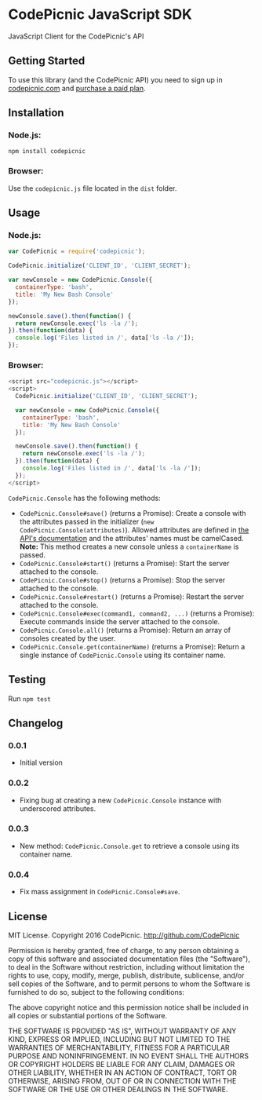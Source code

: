 # CodePicnic JavaScript SDK

JavaScript Client for the CodePicnic's API

## Getting Started

To use this library (and the CodePicnic API) you need to sign up in [codepicnic.com](https://codepicnic.com) and [purchase a paid plan](https://codepicnic.com/pricing).

## Installation

### Node.js:

`npm install codepicnic`

### Browser:

Use the `codepicnic.js` file located in the `dist` folder.

## Usage

### Node.js:

```javascript
var CodePicnic = require('codepicnic');

CodePicnic.initialize('CLIENT_ID', 'CLIENT_SECRET');

var newConsole = new CodePicnic.Console({
  containerType: 'bash',
  title: 'My New Bash Console'
});

newConsole.save().then(function() {
  return newConsole.exec('ls -la /');
}).then(function(data) {
  console.log('Files listed in /', data['ls -la /']);
});
```

### Browser:

```javascript
<script src="codepicnic.js"></script>
<script>
  CodePicnic.initialize('CLIENT_ID', 'CLIENT_SECRET');

  var newConsole = new CodePicnic.Console({
    containerType: 'bash',
    title: 'My New Bash Console'
  });

  newConsole.save().then(function() {
    return newConsole.exec('ls -la /');
  }).then(function(data) {
    console.log('Files listed in /', data['ls -la /']);
  });
</script>
```

`CodePicnic.Console` has the following methods:
* `CodePicnic.Console#save()` (returns a Promise): Create a console with the attributes passed in the initializer (`new CodePicnic.Console(attributes)`). Allowed attributes are defined in [the API's documentation](https://codepicnic.com/docs/api#create) and the attributes' names must be camelCased. **Note:** This method creates a new console unless a `containerName` is passed.
* `CodePicnic.Console#start()` (returns a Promise): Start the server attached to the console.
* `CodePicnic.Console#stop()` (returns a Promise): Stop the server attached to the console.
* `CodePicnic.Console#restart()` (returns a Promise): Restart the server attached to the console.
* `CodePicnic.Console#exec(command1, command2, ...)` (returns a Promise): Execute commands inside the server attached to the console.
* `CodePicnic.Console.all()` (returns a Promise): Return an array of consoles created by the user.
* `CodePicnic.Console.get(containerName)` (returns a Promise): Return a single instance of `CodePicnic.Console` using its container name.

## Testing

Run `npm test`

## Changelog

### 0.0.1

* Initial version

### 0.0.2

* Fixing bug at creating a new `CodePicnic.Console` instance with underscored attributes.

### 0.0.3

* New method: `CodePicnic.Console.get` to retrieve a console using its container name.

### 0.0.4

* Fix mass assignment in `CodePicnic.Console#save`.

## License

MIT License. Copyright 2016 CodePicnic. http://github.com/CodePicnic

Permission is hereby granted, free of charge, to any
person obtaining a copy of this software and associated
documentation files (the "Software"), to deal in the
Software without restriction, including without limitation
the rights to use, copy, modify, merge, publish,
distribute, sublicense, and/or sell copies of the
Software, and to permit persons to whom the Software is
furnished to do so, subject to the following conditions:

The above copyright notice and this permission notice
shall be included in all copies or substantial portions of
the Software.

THE SOFTWARE IS PROVIDED "AS IS", WITHOUT WARRANTY OF ANY
KIND, EXPRESS OR IMPLIED, INCLUDING BUT NOT LIMITED TO THE
WARRANTIES OF MERCHANTABILITY, FITNESS FOR A PARTICULAR
PURPOSE AND NONINFRINGEMENT. IN NO EVENT SHALL THE AUTHORS
OR COPYRIGHT HOLDERS BE LIABLE FOR ANY CLAIM, DAMAGES OR
OTHER LIABILITY, WHETHER IN AN ACTION OF CONTRACT, TORT OR
OTHERWISE, ARISING FROM, OUT OF OR IN CONNECTION WITH THE
SOFTWARE OR THE USE OR OTHER DEALINGS IN THE SOFTWARE.